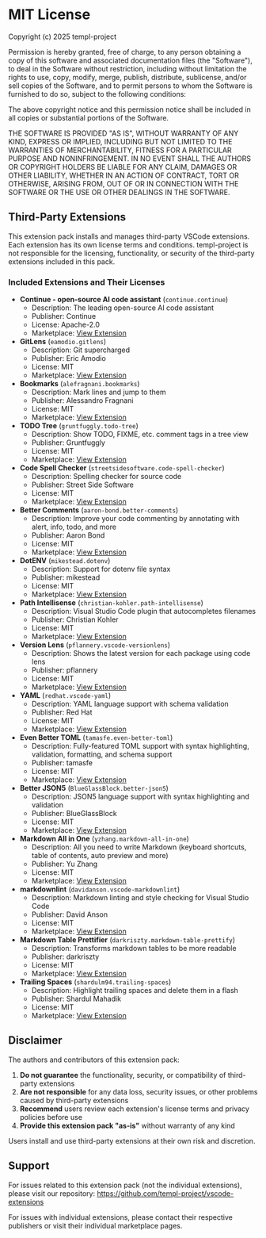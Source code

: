 # MIT License

Copyright (c) 2025 templ-project

Permission is hereby granted, free of charge, to any person obtaining a copy
of this software and associated documentation files (the "Software"), to deal
in the Software without restriction, including without limitation the rights
to use, copy, modify, merge, publish, distribute, sublicense, and/or sell
copies of the Software, and to permit persons to whom the Software is
furnished to do so, subject to the following conditions:

The above copyright notice and this permission notice shall be included in all
copies or substantial portions of the Software.

THE SOFTWARE IS PROVIDED "AS IS", WITHOUT WARRANTY OF ANY KIND, EXPRESS OR
IMPLIED, INCLUDING BUT NOT LIMITED TO THE WARRANTIES OF MERCHANTABILITY,
FITNESS FOR A PARTICULAR PURPOSE AND NONINFRINGEMENT. IN NO EVENT SHALL THE
AUTHORS OR COPYRIGHT HOLDERS BE LIABLE FOR ANY CLAIM, DAMAGES OR OTHER
LIABILITY, WHETHER IN AN ACTION OF CONTRACT, TORT OR OTHERWISE, ARISING FROM,
OUT OF OR IN CONNECTION WITH THE SOFTWARE OR THE USE OR OTHER DEALINGS IN THE
SOFTWARE.

## Third-Party Extensions

This extension pack installs and manages third-party VSCode extensions. Each extension has its own license terms and conditions. templ-project is not responsible for the licensing, functionality, or security of the third-party extensions included in this pack.

### Included Extensions and Their Licenses

- **Continue - open-source AI code assistant** (`continue.continue`)
  - Description: The leading open-source AI code assistant
  - Publisher: Continue
  - License: Apache-2.0
  - Marketplace: [View Extension](https://open-vsx.org/extension/Continue/continue)
- **GitLens** (`eamodio.gitlens`)
  - Description: Git supercharged
  - Publisher: Eric Amodio
  - License: MIT
  - Marketplace: [View Extension](https://open-vsx.org/extension/eamodio/gitlens)
- **Bookmarks** (`alefragnani.bookmarks`)
  - Description: Mark lines and jump to them
  - Publisher: Alessandro Fragnani
  - License: MIT
  - Marketplace: [View Extension](https://marketplace.visualstudio.com/items?itemName&#x3D;alefragnani.bookmarks)
- **TODO Tree** (`gruntfuggly.todo-tree`)
  - Description: Show TODO, FIXME, etc. comment tags in a tree view
  - Publisher: Gruntfuggly
  - License: MIT
  - Marketplace: [View Extension](https://marketplace.visualstudio.com/items?itemName&#x3D;gruntfuggly.todo-tree)
- **Code Spell Checker** (`streetsidesoftware.code-spell-checker`)
  - Description: Spelling checker for source code
  - Publisher: Street Side Software
  - License: MIT
  - Marketplace: [View Extension](https://marketplace.visualstudio.com/items?itemName&#x3D;streetsidesoftware.code-spell-checker)
- **Better Comments** (`aaron-bond.better-comments`)
  - Description: Improve your code commenting by annotating with alert, info, todo, and more
  - Publisher: Aaron Bond
  - License: MIT
  - Marketplace: [View Extension](https://marketplace.visualstudio.com/items?itemName&#x3D;aaron-bond.better-comments)
- **DotENV** (`mikestead.dotenv`)
  - Description: Support for dotenv file syntax
  - Publisher: mikestead
  - License: MIT
  - Marketplace: [View Extension](https://open-vsx.org/extension/mikestead/dotenv)
- **Path Intellisense** (`christian-kohler.path-intellisense`)
  - Description: Visual Studio Code plugin that autocompletes filenames
  - Publisher: Christian Kohler
  - License: MIT
  - Marketplace: [View Extension](https://open-vsx.org/extension/christian-kohler/path-intellisense)
- **Version Lens** (`pflannery.vscode-versionlens`)
  - Description: Shows the latest version for each package using code lens
  - Publisher: pflannery
  - License: MIT
  - Marketplace: [View Extension](https://open-vsx.org/extension/pflannery/vscode-versionlens)
- **YAML** (`redhat.vscode-yaml`)
  - Description: YAML language support with schema validation
  - Publisher: Red Hat
  - License: MIT
  - Marketplace: [View Extension](https://marketplace.visualstudio.com/items?itemName&#x3D;redhat.vscode-yaml)
- **Even Better TOML** (`tamasfe.even-better-toml`)
  - Description: Fully-featured TOML support with syntax highlighting, validation, formatting, and schema support
  - Publisher: tamasfe
  - License: MIT
  - Marketplace: [View Extension](https://open-vsx.org/extension/tamasfe/even-better-toml)
- **Better JSON5** (`BlueGlassBlock.better-json5`)
  - Description: JSON5 language support with syntax highlighting and validation
  - Publisher: BlueGlassBlock
  - License: MIT
  - Marketplace: [View Extension](https://open-vsx.org/extension/BlueGlassBlock/better-json5)
- **Markdown All in One** (`yzhang.markdown-all-in-one`)
  - Description: All you need to write Markdown (keyboard shortcuts, table of contents, auto preview and more)
  - Publisher: Yu Zhang
  - License: MIT
  - Marketplace: [View Extension](https://marketplace.visualstudio.com/items?itemName&#x3D;yzhang.markdown-all-in-one)
- **markdownlint** (`davidanson.vscode-markdownlint`)
  - Description: Markdown linting and style checking for Visual Studio Code
  - Publisher: David Anson
  - License: MIT
  - Marketplace: [View Extension](https://marketplace.visualstudio.com/items?itemName&#x3D;davidanson.vscode-markdownlint)
- **Markdown Table Prettifier** (`darkriszty.markdown-table-prettify`)
  - Description: Transforms markdown tables to be more readable
  - Publisher: darkriszty
  - License: MIT
  - Marketplace: [View Extension](https://marketplace.visualstudio.com/items?itemName&#x3D;darkriszty.markdown-table-prettify)
- **Trailing Spaces** (`shardulm94.trailing-spaces`)
  - Description: Highlight trailing spaces and delete them in a flash
  - Publisher: Shardul Mahadik
  - License: MIT
  - Marketplace: [View Extension](https://open-vsx.org/extension/shardulm94/trailing-spaces)

## Disclaimer

The authors and contributors of this extension pack:

1. **Do not guarantee** the functionality, security, or compatibility of third-party extensions
2. **Are not responsible** for any data loss, security issues, or other problems caused by third-party extensions
3. **Recommend** users review each extension's license terms and privacy policies before use
4. **Provide this extension pack "as-is"** without warranty of any kind

Users install and use third-party extensions at their own risk and discretion.

## Support

For issues related to this extension pack (not the individual extensions), please visit our repository:
https://github.com/templ-project/vscode-extensions

For issues with individual extensions, please contact their respective publishers or visit their individual marketplace pages.
